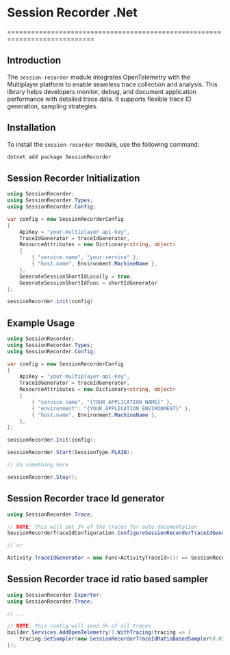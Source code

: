 # Session Recorder .Net
============================================================================
##  Introduction
The `session-recorder` module integrates OpenTelemetry with the Multiplayer platform to enable seamless trace collection and analysis. This library helps developers monitor, debug, and document application performance with detailed trace data. It supports flexible trace ID generation, sampling strategies.


## Installation

To install the `session-recorder` module, use the following command:

```bash
dotnet add package SessionRecorder
```

## Session Recorder Initialization

```cs
using SessionRecorder;
using SessionRecorder.Types;
using SessionRecorder.Config;

var config = new SessionRecorderConfig
{
    ApiKey = "your-multiplayer-api-key",
    TraceIdGenerator = traceIdGenerator,
    ResourceAttributes = new Dictionary<string, object>
    {
        { "service.name", "your-service" },
        { "host.name", Environment.MachineName },
    },
    GenerateSessionShortIdLocally = true,
    GenerateSessionShortIdFunc = shortIdGenerator
};

sessionRecorder.init(config)
```

## Example Usage

```cs
using SessionRecorder;
using SessionRecorder.Types;
using SessionRecorder.Config;

var config = new SessionRecorderConfig
{
    ApiKey = "your-multiplayer-api-key",
    TraceIdGenerator = traceIdGenerator,
    ResourceAttributes = new Dictionary<string, object>
    {
        { "service.name", "{YOUR_APPLICATION_NAME}" },
        { "environment": "{YOUR_APPLICATION_ENVIRONMENT}" },
        { "host.name", Environment.MachineName },
    },
};

sessionRecorder.Init(config);

sessionRecorder.Start(SessionType.PLAIN);

// do something here

sessionRecorder.Stop();
```


## Session Recorder trace Id generator

```cs
using SessionRecorder.Trace;

// NOTE: this will set 3% of the traces for auto documentation
SessionRecorderTraceIdConfiguration.ConfigureSessionRecorderTraceIdGenerator(0.03);

// or

Activity.TraceIdGenerator = new Func<ActivityTraceId>(() => SessionRecorderTraceIdGenerator.GenerateSessionRecorderTraceId(docSpanSampler));
```

## Session Recorder trace id ratio based sampler

```cs
using SessionRecorder.Exporter;
using SessionRecorder.Trace;

// ...

// NOTE: this config will send 5% of all traces
builder.Services.AddOpenTelemetry().WithTracing(tracing => {
    tracing.SetSampler(new SessionRecorderTraceIdRatioBasedSampler(0.05));
});
```
